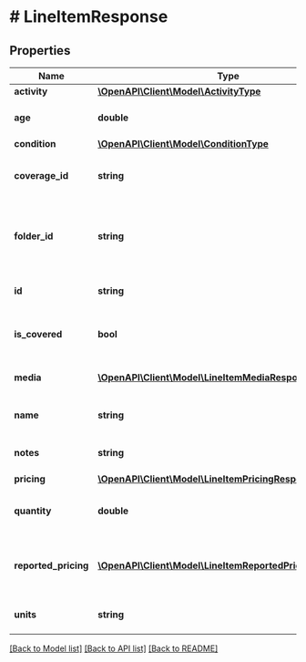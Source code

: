 # # LineItemResponse

## Properties

Name | Type | Description | Notes
------------ | ------------- | ------------- | -------------
**activity** | [**\OpenAPI\Client\Model\ActivityType**](ActivityType.md) |  |
**age** | **double** | The age of the line item. | [optional]
**condition** | [**\OpenAPI\Client\Model\ConditionType**](ConditionType.md) |  |
**coverage_id** | **string** | The coverage id of the line item. | [optional]
**folder_id** | **string** | The id of folder which contains the line item. | [optional]
**id** | **string** | The id of the line item. |
**is_covered** | **bool** | Whether the line item is covered. |
**media** | [**\OpenAPI\Client\Model\LineItemMediaResponse[]**](LineItemMediaResponse.md) | The media items of the line item. |
**name** | **string** | The name of the line item. |
**notes** | **string** | The notes on the line item. | [optional]
**pricing** | [**\OpenAPI\Client\Model\LineItemPricingResponse**](LineItemPricingResponse.md) |  | [optional]
**quantity** | **double** | The quantity of the line item. |
**reported_pricing** | [**\OpenAPI\Client\Model\LineItemReportedPricingResponse**](LineItemReportedPricingResponse.md) | The reported pricing of line item (nullable). | [optional]
**units** | **string** | The unit of the line item. |

[[Back to Model list]](../../README.md#models) [[Back to API list]](../../README.md#endpoints) [[Back to README]](../../README.md)
